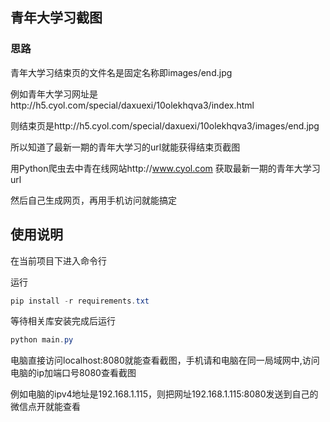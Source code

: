 ## 青年大学习截图

### 思路

青年大学习结束页的文件名是固定名称即images/end.jpg

例如青年大学习网址是http://h5.cyol.com/special/daxuexi/10olekhqva3/index.html

则结束页是http://h5.cyol.com/special/daxuexi/10olekhqva3/images/end.jpg

所以知道了最新一期的青年大学习的url就能获得结束页截图

用Python爬虫去中青在线网站http://www.cyol.com 获取最新一期的青年大学习url

然后自己生成网页，再用手机访问就能搞定

## 使用说明

在当前项目下进入命令行

运行

``` powershell
pip install -r requirements.txt
```

等待相关库安装完成后运行

```powershell
python main.py
```

电脑直接访问localhost:8080就能查看截图，手机请和电脑在同一局域网中,访问电脑的ip加端口号8080查看截图

例如电脑的ipv4地址是192.168.1.115，则把网址192.168.1.115:8080发送到自己的微信点开就能查看

